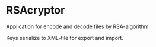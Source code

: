# RSAcryptor
Application for encode and decode files by RSA-algorithm.

Keys serialize to XML-file for export and import.
